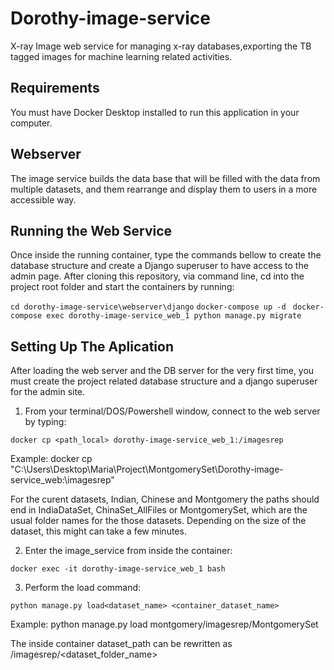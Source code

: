 # Dorothy-image-service
X-ray Image web service for managing x-ray databases,exporting the TB tagged images for machine learning related activities.
    
## Requirements
 You must have Docker Desktop installed to run this application in your computer.
        
## Webserver
The image service builds the data base  that will be filled with the data from multiple datasets, and them rearrange and display them to users in a more accessible way.
        
## Running the Web Service
Once inside the running container, type the commands bellow to create the database structure and create a Django superuser to have access to the admin page. After cloning this repository, via command line, cd into the project root folder and start the containers by running:

``` cd dorothy-image-service\webserver\django ```
     ```docker-compose up -d```
``` docker-compose exec dorothy-image-service_web_1 python manage.py migrate```

## Setting Up The Aplication
After loading the web server and the DB server for the very first time, you must create the project related database structure and a django superuser for the admin site.

1. From your terminal/DOS/Powershell window, connect to the web server by typing:

```docker cp <path_local> dorothy-image-service_web_1:/imagesrep```

Example: docker cp "C:\Users\Desktop\Maria\Project\MontgomerySet\Dorothy-image-service_web:\imagesrep"

For the curent datasets, Indian, Chinese and Montgomery the paths should end in IndiaDataSet, ChinaSet_AllFiles or MontgomerySet, which are the usual folder names for the those datasets. Depending on the size of the dataset, this might can take a few minutes.

2. Enter the image_service from inside the container:

```docker exec -it dorothy-image-service_web_1 bash```

3. Perform the load command:

```python manage.py load<dataset_name> <container_dataset_name>```

Example: python manage.py load montgomery/imagesrep/MontgomerySet

The inside container dataset_path can be rewritten as /imagesrep/<dataset_folder_name>






